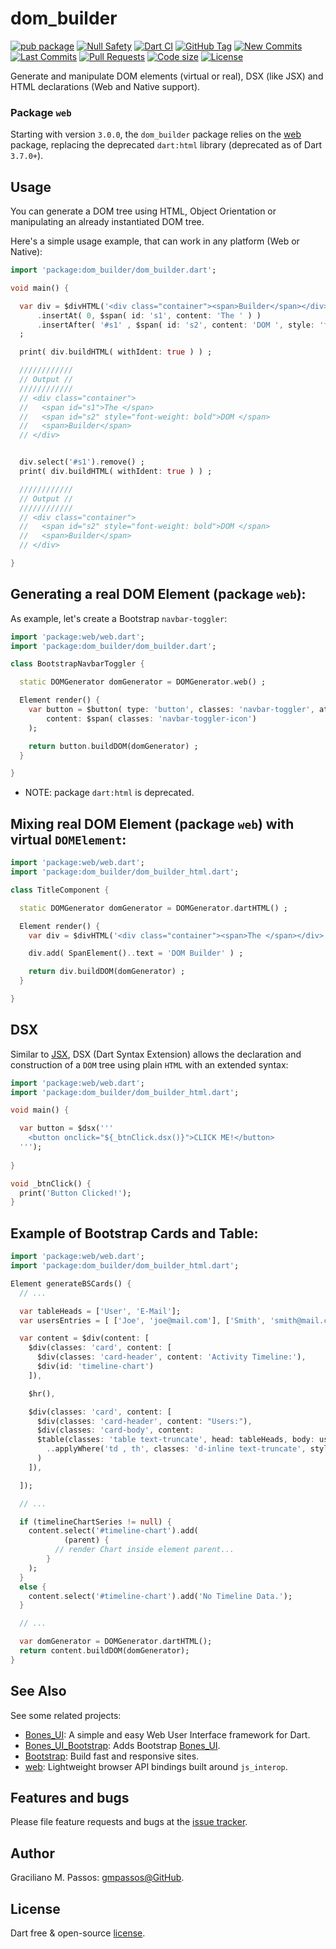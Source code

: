 # dom_builder

[![pub package](https://img.shields.io/pub/v/dom_builder.svg?logo=dart&logoColor=00b9fc)](https://pub.dartlang.org/packages/dom_builder)
[![Null Safety](https://img.shields.io/badge/null-safety-brightgreen)](https://dart.dev/null-safety)
[![Dart CI](https://github.com/gmpassos/dom_builder/actions/workflows/dart.yml/badge.svg?branch=master)](https://github.com/gmpassos/dom_builder/actions/workflows/dart.yml)
[![GitHub Tag](https://img.shields.io/github/v/tag/gmpassos/dom_builder?logo=git&logoColor=white)](https://github.com/gmpassos/dom_builder/releases)
[![New Commits](https://img.shields.io/github/commits-since/gmpassos/dom_builder/latest?logo=git&logoColor=white)](https://github.com/gmpassos/dom_builder/network)
[![Last Commits](https://img.shields.io/github/last-commit/gmpassos/dom_builder?logo=git&logoColor=white)](https://github.com/gmpassos/dom_builder/commits/master)
[![Pull Requests](https://img.shields.io/github/issues-pr/gmpassos/dom_builder?logo=github&logoColor=white)](https://github.com/gmpassos/dom_builder/pulls)
[![Code size](https://img.shields.io/github/languages/code-size/gmpassos/dom_builder?logo=github&logoColor=white)](https://github.com/gmpassos/dom_builder)
[![License](https://img.shields.io/github/license/gmpassos/dom_builder?logo=open-source-initiative&logoColor=green)](https://github.com/gmpassos/dom_builder/blob/master/LICENSE)

Generate and manipulate DOM elements (virtual or real), DSX (like JSX) and HTML declarations (Web and Native support).

### Package `web`

Starting with version `3.0.0`, the `dom_builder` package relies on the [web](https://pub.dev/packages/web) package,
replacing the deprecated `dart:html` library (deprecated as of Dart `3.7.0+`).

## Usage

You can generate a DOM tree using HTML, Object Orientation or manipulating an already instantiated DOM tree.

Here's a simple usage example, that can work in any platform (Web or Native):

```dart
import 'package:dom_builder/dom_builder.dart';

void main() {

  var div = $divHTML('<div class="container"><span>Builder</span></div>')
      .insertAt( 0, $span( id: 's1', content: 'The ' ) )
      .insertAfter( '#s1' , $span( id: 's2', content: 'DOM ', style: 'font-weight: bold' ) )
  ;

  print( div.buildHTML( withIdent: true ) ) ;

  ////////////
  // Output //
  ////////////
  // <div class="container">
  //   <span id="s1">The </span>
  //   <span id="s2" style="font-weight: bold">DOM </span>
  //   <span>Builder</span>
  // </div>


  div.select('#s1').remove() ;
  print( div.buildHTML( withIdent: true ) ) ;

  ////////////
  // Output //
  ////////////
  // <div class="container">
  //   <span id="s2" style="font-weight: bold">DOM </span>
  //   <span>Builder</span>
  // </div>

}

```

## Generating a real DOM Element (package `web`):

As example, let's create a Bootstrap `navbar-toggler`:

```dart
import 'package:web/web.dart';
import 'package:dom_builder/dom_builder.dart';

class BootstrapNavbarToggler {

  static DOMGenerator domGenerator = DOMGenerator.web() ;

  Element render() {
    var button = $button( type: 'button', classes: 'navbar-toggler', attributes: {'data-toggle': "collapse", 'data-target': "#navbarCollapse", 'aria-controls': "navbarCollapse", 'aria-expanded':"false", 'aria-label':"Toggle navigation"} ,
        content: $span( classes: 'navbar-toggler-icon')
    );

    return button.buildDOM(domGenerator) ;
  }

}

```

- NOTE: package `dart:html` is deprecated.

## Mixing real DOM Element (package `web`) with virtual `DOMElement`:

```dart
import 'package:web/web.dart';
import 'package:dom_builder/dom_builder_html.dart';

class TitleComponent {

  static DOMGenerator domGenerator = DOMGenerator.dartHTML() ;

  Element render() {
    var div = $divHTML('<div class="container"><span>The </span></div>') ;

    div.add( SpanElement()..text = 'DOM Builder' ) ;

    return div.buildDOM(domGenerator) ;
  }

}

```

## DSX

Similar to [JSX][jsx], DSX (Dart Syntax Extension) allows the declaration and construction of
a `DOM` tree using plain `HTML` with an extended syntax:

```dart
import 'package:web/web.dart';
import 'package:dom_builder/dom_builder_html.dart';

void main() {

  var button = $dsx('''
    <button onclick="${_btnClick.dsx()}">CLICK ME!</button>
  ''');
  
}

void _btnClick() {
  print('Button Clicked!');
}
```

[jsx]: https://reactjs.org/docs/introducing-jsx.html

## Example of Bootstrap Cards and Table:

```dart
import 'package:web/web.dart';
import 'package:dom_builder/dom_builder_html.dart';

Element generateBSCards() {
  // ...

  var tableHeads = ['User', 'E-Mail'];
  var usersEntries = [ ['Joe', 'joe@mail.com'], ['Smith', 'smith@mail.com']];

  var content = $div(content: [
    $div(classes: 'card', content: [
      $div(classes: 'card-header', content: 'Activity Timeline:'),
      $div(id: 'timeline-chart')
    ]),

    $hr(),

    $div(classes: 'card', content: [
      $div(classes: 'card-header', content: "Users:"),
      $div(classes: 'card-body', content:
      $table(classes: 'table text-truncate', head: tableHeads, body: usersEntries)
        ..applyWhere('td , th', classes: 'd-inline text-truncate', style: 'max-width: 50vw')
      )
    ]),

  ]);

  // ...

  if (timelineChartSeries != null) {
    content.select('#timeline-chart').add(
            (parent) {
          // render Chart inside element parent...
        }
    );
  }
  else {
    content.select('#timeline-chart').add('No Timeline Data.');
  }

  // ...

  var domGenerator = DOMGenerator.dartHTML();
  return content.buildDOM(domGenerator);
}
```

## See Also

See some related projects:

- [Bones_UI][bones_ui]: A simple and easy Web User Interface framework for Dart.
- [Bones_UI_Bootstrap][bones_ui_bootstrap]: Adds Bootstrap [Bones_UI][bones_ui].
- [Bootstrap][bootstrap]: Build fast and responsive sites. 
- [web][pack_web]: Lightweight browser API bindings built around `js_interop`.

[bones_ui]: https://github.com/Colossus-Services/bones_ui
[bones_ui_bootstrap]: https://github.com/Colossus-Services/bones_ui_bootstrap
[bootstrap]: https://getbootstrap.com/
[pack_web]: http://pub.dev/packages/web

## Features and bugs

Please file feature requests and bugs at the [issue tracker][tracker].

[tracker]: https://github.com/gmpassos/dom_builder/issues

## Author

Graciliano M. Passos: [gmpassos@GitHub][github].

[github]: https://github.com/gmpassos

## License

Dart free & open-source [license](https://github.com/dart-lang/stagehand/blob/master/LICENSE).
